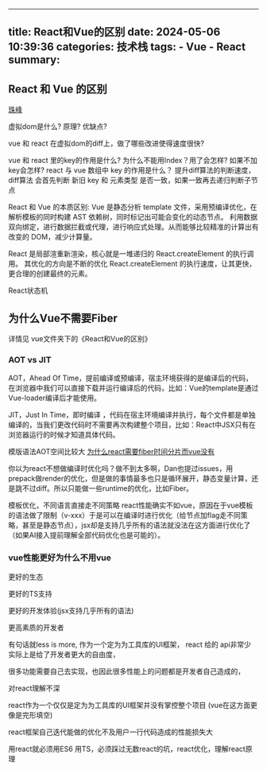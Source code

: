 
---
title: React和Vue的区别
date: 2024-05-06 10:39:36
categories: 技术栈
tags:
    - Vue
    - React
summary: 
---


## React 和 Vue 的区别

[珠峰](http://zhufengpeixun.com/strong/html/126.11.react-1.html#t112.%E4%B8%BA%E4%BB%80%E4%B9%88%20React%20%E4%BC%9A%E5%BC%95%E5%85%A5%20JSX?)

虚拟dom是什么? 原理? 优缺点?

vue 和 react 在虚拟dom的diff上，做了哪些改进使得速度很快?

vue 和 react 里的key的作用是什么? 为什么不能用Index？用了会怎样? 如果不加key会怎样?
react 与 vue 数组中 key 的作用是什么？
提升diff算法的判断速度，
diff算法 会首先判断 新旧 key 和 元素类型 是否一致，如果一致再去递归判断子节点

React 和 Vue 的本质区别: 
Vue 是静态分析 template 文件，采用预编译优化，在解析模板的同时构建 AST 依赖树，同时标记出可能会变化的动态节点。
利用数据双向绑定，进行数据拦截或代理，进行响应式处理。从而能够比较精准的计算出有改变的 DOM，减少计算量。

React 是局部渲重新渲染，核心就是一堆递归的 React.createElement 的执行调用。
其优化的方向是不断的优化 React.createElement 的执行速度，让其更快，更合理的创建最终的元素。

React状态机

## 为什么Vue不需要Fiber

详情见 vue文件夹下的《React和Vue的区别》

### AOT vs JIT

AOT，Ahead Of Time，提前编译或预编译，宿主环境获得的是编译后的代码，在浏览器中我们可以直接下载并运行编译后的代码，比如：Vue的template是通过Vue-loader编译后才能使用。

JIT，Just In Time，即时编译 ，代码在宿主环境编译并执行，每个文件都是单独编译的，当我们更改代码时不需要再次构建整个项目，比如：React中JSX只有在浏览器运行的时候才知道具体代码。

模版语法AOT空间比较大
[为什么react需要fiber时间分片而vue没有](https://juejin.cn/post/7255876429518405687)

你以为react不想做编译时优化吗？做不到太多啊，Dan也提过issues，用prepack做render的优化，但是做的事情最多也只是循环展开，静态变量计算，还是跳不过diff。所以只能做一些runtime的优化，比如Fiber。


模板优化，不同语言直接走不同策略
react性能确实不如vue，原因在于vue模板的语法做了限制（v-xxx）于是可以在编译时进行优化（给节点加flag走不同策略，甚至是静态节点），jsx却是支持几乎所有的语法就没法在这方面进行优化了（如果AI接入提前理解全部代码优化也是可能的）。

### vue性能更好为什么不用vue

更好的生态

更好的TS支持

更好的开发体验(jsx支持几乎所有的语法)

更高素质的开发者

有句话就less is more, 作为一个定为为工具库的UI框架， react 给的 api非常少 实际上是给了开发者更大的自由度，

很多功能需要自己去实现，也因此很多性能上的问题都是开发者自己造成的，

对react理解不深

react作为一个仅仅是定为为工具库的UI框架并没有掌控整个项目 (vue在这方面更像是完形填空)

react框架自己迭代能做的优化不及用户一行代码造成的性能损失大

用react就必须用ES6 用TS，必须踩过无数react的坑，react优化，理解react原理
